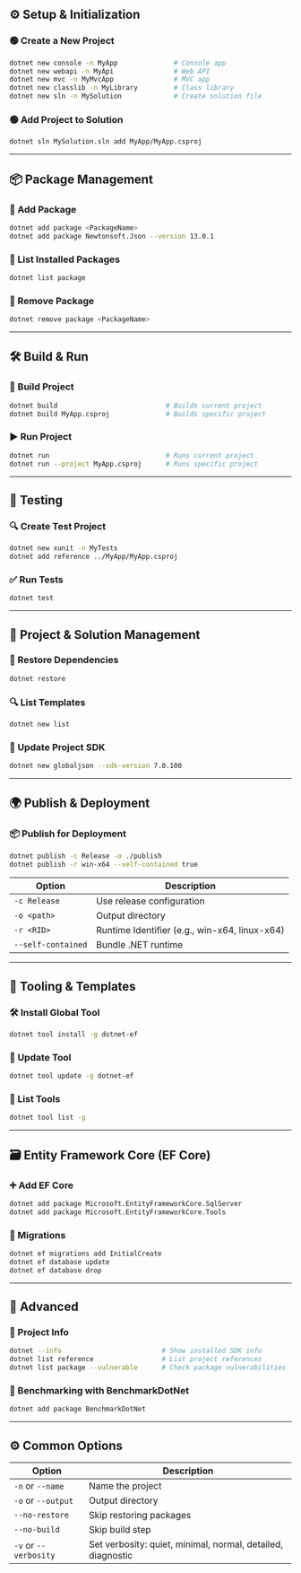 ## ⚙️ Setup & Initialization

### 🟢 Create a New Project
```bash
dotnet new console -n MyApp              # Console app
dotnet new webapi -n MyApi               # Web API
dotnet new mvc -n MyMvcApp               # MVC app
dotnet new classlib -n MyLibrary         # Class library
dotnet new sln -n MySolution             # Create solution file
```

### 🟢 Add Project to Solution
```bash
dotnet sln MySolution.sln add MyApp/MyApp.csproj
```

---

## 📦 Package Management

### 🔵 Add Package
```bash
dotnet add package <PackageName>
dotnet add package Newtonsoft.Json --version 13.0.1
```

### 🔵 List Installed Packages
```bash
dotnet list package
```

### 🔵 Remove Package
```bash
dotnet remove package <PackageName>
```

---

## 🛠️ Build & Run

### 🔧 Build Project
```bash
dotnet build                           # Builds current project
dotnet build MyApp.csproj              # Builds specific project
```

### ▶️ Run Project
```bash
dotnet run                             # Runs current project
dotnet run --project MyApp.csproj      # Runs specific project
```

---

## 🧪 Testing

### 🔍 Create Test Project
```bash
dotnet new xunit -n MyTests
dotnet add reference ../MyApp/MyApp.csproj
```

### ✅ Run Tests
```bash
dotnet test
```

---

## 🧱 Project & Solution Management

### 📂 Restore Dependencies
```bash
dotnet restore
```

### 🔍 List Templates
```bash
dotnet new list
```

### 📝 Update Project SDK
```bash
dotnet new globaljson --sdk-version 7.0.100
```

---

## 🌍 Publish & Deployment

### 📦 Publish for Deployment
```bash
dotnet publish -c Release -o ./publish
dotnet publish -r win-x64 --self-contained true
```

| Option | Description |
|--------|-------------|
| `-c Release` | Use release configuration |
| `-o <path>` | Output directory |
| `-r <RID>` | Runtime Identifier (e.g., win-x64, linux-x64) |
| `--self-contained` | Bundle .NET runtime |

---

## 🧾 Tooling & Templates

### 🛠️ Install Global Tool
```bash
dotnet tool install -g dotnet-ef
```

### 🧼 Update Tool
```bash
dotnet tool update -g dotnet-ef
```

### 📜 List Tools
```bash
dotnet tool list -g
```

---

## 🗃️ Entity Framework Core (EF Core)

### ➕ Add EF Core
```bash
dotnet add package Microsoft.EntityFrameworkCore.SqlServer
dotnet add package Microsoft.EntityFrameworkCore.Tools
```

### 🧱 Migrations
```bash
dotnet ef migrations add InitialCreate
dotnet ef database update
dotnet ef database drop
```

---

## 🧰 Advanced

### 🔎 Project Info
```bash
dotnet --info                         # Show installed SDK info
dotnet list reference                 # List project references
dotnet list package --vulnerable      # Check package vulnerabilities
```

### 🧪 Benchmarking with BenchmarkDotNet
```bash
dotnet add package BenchmarkDotNet
```

---

## ⚙️ Common Options
| Option | Description |
|--------|-------------|
| `-n` or `--name` | Name the project |
| `-o` or `--output` | Output directory |
| `--no-restore` | Skip restoring packages |
| `--no-build` | Skip build step |
| `-v` or `--verbosity` | Set verbosity: quiet, minimal, normal, detailed, diagnostic |

